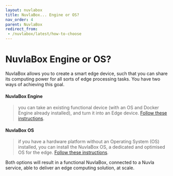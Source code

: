 ```yaml
---
layout: nuvlabox
title: NuvlaBox... Engine or OS?
nav_order: 4
parent: NuvlaBox
redirect_from:
 - /nuvlabox/latest/how-to-choose
---
```


# NuvlaBox Engine or OS?

NuvlaBox allows you to create a smart edge device, such that you can share its computing power for all sorts of edge processing tasks. You have two ways of achieving this goal.

#### NuvlaBox Engine

> you can take an existing functional device (with an OS and Docker Engine already installed), and turn it into an Edge device. [Follow these instructions](/nuvlabox/v2/nuvlabox-engine).


#### NuvlaBox OS

> if you have a hardware platform without an Operating System (OS) installed, you can install the NuvlaBox OS, a dedicated and optimised OS for the edge. [Follow these instructions](/nuvlabox/v2/nuvlabox-os).

Both options will result in a functional NuvlaBox, connected to a Nuvla service, able to deliver an edge computing solution, at scale.
